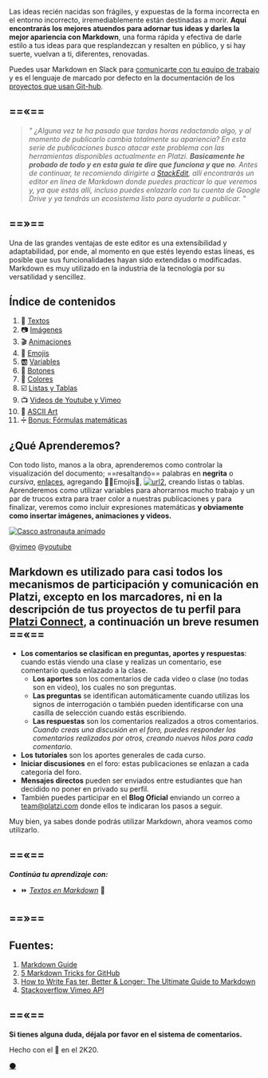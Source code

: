 


Las ideas recién nacidas son frágiles, y expuestas de la forma incorrecta en el entorno incorrecto, irremediablemente están destinadas a morir. **Aquí encontrarás los mejores atuendos para adornar tus ideas y darles la mejor apariencia con Markdown**, una forma rápida y efectiva de darle estilo a tus ideas para que resplandezcan y resalten en público, y si hay suerte, vuelvan a ti, diferentes, renovadas. 


Puedes usar Markdown en Slack para [comunicarte con tu equipo de trabajo](https://platzi.com/clases/slack/ "Curso de Comunicación Online con Slack") y es el lenguaje de marcado por defecto en la documentación de los [proyectos que usan Git-hub](https://platzi.com/clases/git-github/ "Curso Profesional de Git y GitHub").  


==«==
---
> _" ¿Alguna vez te ha pasado que tardas horas redactando algo, y al momento de publicarlo cambia totalmente su apariencia? En esta serie de publicaciones busco atacar este problema con las herramientas disponibles actualmente en Platzi. **Basicamente he probado de todo y en esta guia te dire que funciona y que no**.  Antes de continuar, te recomiendo dirigirte a [StackEdit](https://stackedit.io/app#), allí encontrarás  un editor en línea de Markdown donde puedes practicar lo que veremos y, ya que estás allí, incluso puedes enlazarlo con tu cuenta de Google Drive y ya tendrás un ecosistema listo para ayudarte a publicar. "_

==»==
---


Una de las grandes ventajas de este editor es una extensibilidad y adaptabilidad, por ende, al momento en que estés leyendo estas líneas, es posible que sus funcionalidades hayan sido extendidas o modificadas. Markdown es muy utilizado en la industria de la tecnología por su versatilidad y sencillez. 


## Índice de contenidos


1. 📖 [Textos](https://platzi.com/comunidad/textos-en-markdown/ "Textos en Markdown") 
1. 📷 [Imágenes](https://platzi.com/comunidad/imagenes-en-markdown/ "Imágenes en Markdown") 
1. 🎬 [Animaciones](https://platzi.com/comunidad/animaciones-en-markdown/ "Animaciones en Markdown") 
1. 🍕 [Emojis](https://platzi.com/comunidad/emojis-en-markdown/ "Emojis en Markdown") 
1. 🆎 [Variables](https://platzi.com/comunidad/variables-en-markdown/ "Variables en Markdown") 
1. 🔲 [Botones](https://platzi.com/comunidad/botones-en-markdown/ "Botones en Markdown") 
1. 🌈 [Colores](https://platzi.com/comunidad/colores-en-markdown/ "Colores en Markdown") 
1. ☑️ [Listas y Tablas](https://platzi.com/comunidad/listas-y-tablas-en-markdown/ "Listas y Tablas en Markdown") 
1. 📺 [Videos de Youtube y Vimeo](https://platzi.com/comunidad/videos-de-youtube-y-vimeo-en-markdown/ "Videos de Youtube y Vimeo en Markdown") 
1. 🔣 [ASCII Art](https://platzi.com/comunidad/ascii-art-en-markdown/ "ASCII Art en Markdown") 
1. ➗ [Bonus: Fórmulas matemáticas](https://platzi.com/comunidad/bonus-formulas-matematicas-en-markdown "Bonus: Fórmulas matemáticas en Markdown") 


## ¿Qué Aprenderemos?

 Con todo listo, manos a la obra, aprenderemos como controlar la visualización del documento; ==resaltando== palabras en **negrita** o _cursiva_, [enlaces](), agregando 👨‍🚀Emojis🚀,  [![url2](https://via.placeholder.com/75x25/98ca3f/444?text=Botones "Código Fuente del artículo Imágenes")](https://drive.google.com/file/d/1x6TACRmABiGQdZbztIdMi73wMINwOta5/view?usp=sharing), creando listas o tablas. Aprenderemos como utilizar variables para ahorrarnos mucho trabajo y un par de trucos extra para traer color a nuestras publicaciones y para finalizar, veremos como incluir expresiones matemáticas **y obviamente como insertar imágenes, animaciones y videos.** 


[![Casco astronauta animado](https://i.imgur.com/b1kbwbR.gif)](https://platzi.com/cursos "Nunca pares de aprender")


@[vimeo](427943407|https://vimeo.com/427943407/) @[youtube]( ZYmIUiK8ZQI|https://www.youtube.com/watch?v=ZYmIUiK8ZQI)


Markdown es utilizado para casi todos los mecanismos de participación y comunicación en Platzi, excepto en los marcadores, ni en la descripción de tus proyectos de tu perfil para [Platzi Connect](https://platzi.com/empleos/), a continuación un breve resumen
==«==
---

* **Los comentarios se clasifican en preguntas, aportes y respuestas**: cuando estás viendo una clase y realizas un comentario, ese comentario queda enlazado a la clase.  
    * **Los aportes** son los comentarios de cada video o clase (no todas son en video), los cuales no son preguntas.
  * **Las preguntas** se identifican automáticamente cuando utilizas los signos de interrogación o también pueden identificarse con una casilla de selección cuando estás escribiendo.
  * **Las respuestas** son los comentarios realizados a otros comentarios. _Cuando creas una discusión en el foro, puedes responder los comentarios realizados por otros, creando nuevos hilos para cada comentario._
* **Los tutoriales** son los aportes generales de cada curso.
* **Iniciar discusiones** en el foro: estas publicaciones se enlazan a cada categoría del foro.
* **Mensajes directos** pueden ser enviados entre estudiantes que han decidido no poner en privado su perfil.
* También puedes participar en el **Blog Oficial** enviando un correo a team@platzi.com donde ellos te indicaran los pasos a seguir.


Muy bien, ya sabes donde podrás utilizar Markdown, ahora veamos como utilizarlo. 

==«==
---



**_Continúa tu aprendizaje con:_**

* ⏩ [_Textos en Markdown_](https://platzi.com/comunidad/textos-en-markdown) 📖


==»==
---


Fuentes:
---

1. [Markdown Guide](https://ia.net/writer/support/general/markdown-guide) 
2. [5 Markdown Tricks for GitHub](https://grantwinney.com/cool-markdown-tricks-for-github/)
3. [How to Write Fas ter, Better & Longer: The Ultimate Guide to Markdown](https://ghost.org/changelog/markdown/)
4. [Stackoverflow Vimeo API](https://stackoverflow.com/questions/1361149/get-img-thumbnails-from-vimeo)


==«==
---

**Si tienes alguna duda, déjala por favor en el sistema de comentarios.**


Hecho con el 💚 en el 2K20. 

[⚫](https://drive.google.com/file/d/14XYLhP6wRvaxRXHe6W5zcT03HGUbVV6i/view?usp=sharing "Código fuente de esta página")
